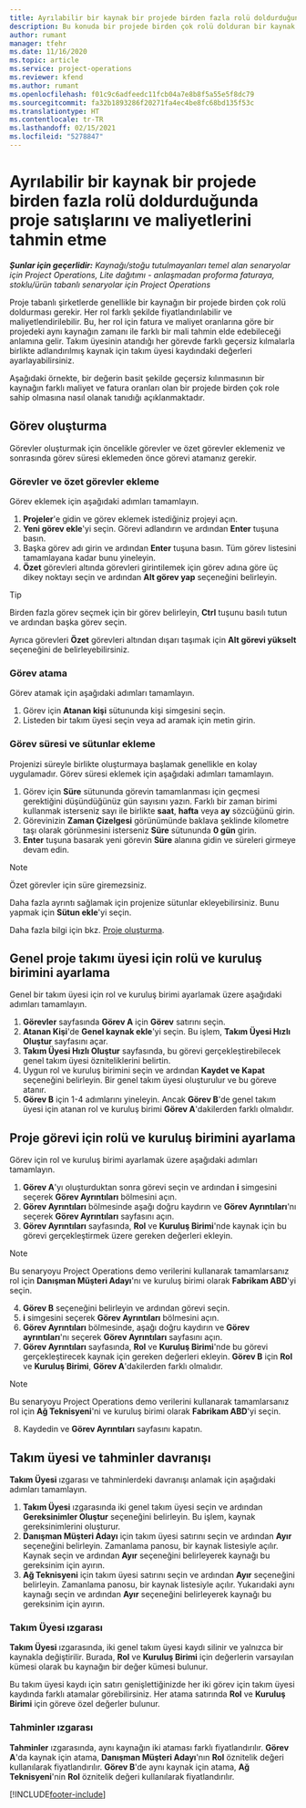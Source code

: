 ```yaml
---
title: Ayrılabilir bir kaynak bir projede birden fazla rolü doldurduğunda proje satışlarını ve maliyetlerini tahmin etme
description: Bu konuda bir projede birden çok rolü dolduran bir kaynak için fiyatlandırma ve maliyetlendirme tahminlerini desteklemek üzere fiyatlandırma boyutlarının nasıl kullanılacağı açıklanmaktadır.
author: rumant
manager: tfehr
ms.date: 11/16/2020
ms.topic: article
ms.service: project-operations
ms.reviewer: kfend
ms.author: rumant
ms.openlocfilehash: f01c9c6adfeedc11fcb04a7e8b8f5a55e5f8dc79
ms.sourcegitcommit: fa32b1893286f20271fa4ec4be8fc68bd135f53c
ms.translationtype: HT
ms.contentlocale: tr-TR
ms.lasthandoff: 02/15/2021
ms.locfileid: "5278847"
---
```

# <a name="estimate-project-sales-and-costs-when-a-bookable-resource-fills-multiple-roles-on-a-project"></a>Ayrılabilir bir kaynak bir projede birden fazla rolü doldurduğunda proje satışlarını ve maliyetlerini tahmin etme 

_**Şunlar için geçerlidir:** Kaynağı/stoğu tutulmayanları temel alan senaryolar için Project Operations, Lite dağıtımı - anlaşmadan proforma faturaya, stoklu/ürün tabanlı senaryolar için Project Operations_ 

Proje tabanlı şirketlerde genellikle bir kaynağın bir projede birden çok rolü doldurması gerekir. Her rol farklı şekilde fiyatlandırılabilir ve maliyetlendirilebilir. Bu, her rol için fatura ve maliyet oranlarına göre bir projedeki aynı kaynağın zamanı ile farklı bir mali tahmin elde edebileceği anlamına gelir. Takım üyesinin atandığı her görevde farklı geçersiz kılmalarla birlikte adlandırılmış kaynak için takım üyesi kaydındaki değerleri ayarlayabilirsiniz.

Aşağıdaki örnekte, bir değerin basit şekilde geçersiz kılınmasının bir kaynağın farklı maliyet ve fatura oranları olan bir projede birden çok role sahip olmasına nasıl olanak tanıdığı açıklanmaktadır.

## <a name="create-tasks"></a>Görev oluşturma
Görevler oluşturmak için öncelikle görevler ve özet görevler eklemeniz ve sonrasında görev süresi eklemeden önce görevi atamanız gerekir. 

### <a name="add-tasks-and-summary-tasks"></a>Görevler ve özet görevler ekleme
Görev eklemek için aşağıdaki adımları tamamlayın.

1. **Projeler**'e gidin ve görev eklemek istediğiniz projeyi açın.
2. **Yeni görev ekle**'yi seçin. Görevi adlandırın ve ardından **Enter** tuşuna basın.
3. Başka görev adı girin ve ardından **Enter** tuşuna basın. Tüm görev listesini tamamlayana kadar bunu yineleyin.
3. **Özet** görevleri altında görevleri girintilemek için görev adına göre üç dikey noktayı seçin ve ardından **Alt görev yap** seçeneğini belirleyin. 

  > [!TIP]
  > Birden fazla görev seçmek için bir görev belirleyin, **Ctrl** tuşunu basılı tutun ve ardından başka görev seçin.
  >
  > Ayrıca görevleri **Özet** görevleri altından dışarı taşımak için **Alt görevi yükselt** seçeneğini de belirleyebilirsiniz.

### <a name="assign-tasks"></a>Görev atama

Görev atamak için aşağıdaki adımları tamamlayın.

1. Görev için  **Atanan kişi** sütununda kişi simgesini seçin.
2. Listeden bir takım üyesi seçin veya ad aramak için metin girin.

### <a name="add-task-duration-and-columns"></a>Görev süresi ve sütunlar ekleme

Projenizi süreyle birlikte oluşturmaya başlamak genellikle en kolay uygulamadır. Görev süresi eklemek için aşağıdaki adımları tamamlayın.

1. Görev için **Süre** sütununda görevin tamamlanması için geçmesi gerektiğini düşündüğünüz gün sayısını yazın. Farklı bir zaman birimi kullanmak isterseniz sayı ile birlikte **saat**, **hafta** veya **ay** sözcüğünü girin.
2. Görevinizin **Zaman Çizelgesi** görünümünde baklava şeklinde kilometre taşı olarak görünmesini isterseniz **Süre** sütununda **0 gün** girin.
3. **Enter** tuşuna basarak yeni görevin **Süre** alanına gidin ve süreleri girmeye devam edin.

  > [!NOTE]
  > Özet görevler için süre giremezsiniz.

Daha fazla ayrıntı sağlamak için projenize sütunlar ekleyebilirsiniz. Bunu yapmak için **Sütun ekle**'yi seçin. 

Daha fazla bilgi için bkz. [Proje oluşturma](https://support.microsoft.com/en-us/office/create-a-project-a5b5e823-fb2e-45fd-be00-7d84422d9749).

## <a name="set-up-the-role-and-organization-unit-for-a-generic-project-team-member"></a>Genel proje takımı üyesi için rolü ve kuruluş birimini ayarlama
Genel bir takım üyesi için rol ve kuruluş birimi ayarlamak üzere aşağıdaki adımları tamamlayın.

1. **Görevler** sayfasında **Görev A** için **Görev** satırını seçin. 
2. **Atanan Kişi**'de **Genel kaynak ekle**'yi seçin. Bu işlem, **Takım Üyesi Hızlı Oluştur** sayfasını açar.
3. **Takım Üyesi Hızlı Oluştur** sayfasında, bu görevi gerçekleştirebilecek genel takım üyesi özniteliklerini belirtin.
4. Uygun rol ve kuruluş birimini seçin ve ardından **Kaydet ve Kapat** seçeneğini belirleyin. Bir genel takım üyesi oluşturulur ve bu göreve atanır. 
5. **Görev B** için 1-4 adımlarını yineleyin. Ancak **Görev B**'de genel takım üyesi için atanan rol ve kuruluş birimi **Görev A**'dakilerden farklı olmalıdır. 

## <a name="set-up-the-role-and-organization-unit-for-a-project-task"></a>Proje görevi için rolü ve kuruluş birimini ayarlama
Görev için rol ve kuruluş birimi ayarlamak üzere aşağıdaki adımları tamamlayın.

1. **Görev A**'yı oluşturduktan sonra görevi seçin ve ardından **i** simgesini seçerek **Görev Ayrıntıları** bölmesini açın. 
2. **Görev Ayrıntıları** bölmesinde aşağı doğru kaydırın ve **Görev Ayrıntıları**'nı seçerek **Görev Ayrıntıları** sayfasını açın.
3. **Görev Ayrıntıları** sayfasında, **Rol** ve **Kuruluş Birimi**'nde kaynak için bu görevi gerçekleştirmek üzere gereken değerleri ekleyin. 

  > [!NOTE]
  > Bu senaryoyu Project Operations demo verilerini kullanarak tamamlarsanız rol için **Danışman Müşteri Adayı**'nı ve kuruluş birimi olarak **Fabrikam ABD**'yi seçin.

4. **Görev B** seçeneğini belirleyin ve ardından görevi seçin.
5. **i** simgesini seçerek **Görev Ayrıntıları** bölmesini açın. 
6. **Görev Ayrıntıları** bölmesinde, aşağı doğru kaydırın ve **Görev ayrıntıları**'nı seçerek **Görev Ayrıntıları** sayfasını açın.
7. **Görev Ayrıntıları** sayfasında, **Rol** ve **Kuruluş Birimi**'nde bu görevi gerçekleştirecek kaynak için gereken değerleri ekleyin. **Görev B** için **Rol** ve **Kuruluş Birimi**, **Görev A**'dakilerden farklı olmalıdır. 

  > [!NOTE]
  > Bu senaryoyu Project Operations demo verilerini kullanarak tamamlarsanız rol için **Ağ Teknisyeni**'ni ve kuruluş birimi olarak **Fabrikam ABD**'yi seçin.

8. Kaydedin ve **Görev Ayrıntıları** sayfasını kapatın. 

## <a name="team-member-and-estimates-behavior"></a>Takım üyesi ve tahminler davranışı 
**Takım Üyesi** ızgarası ve tahminlerdeki davranışı anlamak için aşağıdaki adımları tamamlayın.

1. **Takım Üyesi** ızgarasında iki genel takım üyesi seçin ve ardından **Gereksinimler Oluştur** seçeneğini belirleyin. Bu işlem, kaynak gereksinimlerini oluşturur. 
2. **Danışman Müşteri Adayı** için takım üyesi satırını seçin ve ardından **Ayır** seçeneğini belirleyin. Zamanlama panosu, bir kaynak listesiyle açılır. Kaynak seçin ve ardından **Ayır** seçeneğini belirleyerek kaynağı bu gereksinim için ayırın.
3. **Ağ Teknisyeni** için takım üyesi satırını seçin ve ardından **Ayır** seçeneğini belirleyin. Zamanlama panosu, bir kaynak listesiyle açılır. Yukarıdaki aynı kaynağı seçin ve ardından **Ayır** seçeneğini belirleyerek kaynağı bu gereksinim için ayırın.

### <a name="team-member-grid"></a>Takım Üyesi ızgarası 

**Takım Üyesi** ızgarasında, iki genel takım üyesi kaydı silinir ve yalnızca bir kaynakla değiştirilir. Burada, **Rol** ve **Kuruluş Birimi** için değerlerin varsayılan kümesi olarak bu kaynağın bir değer kümesi bulunur.

Bu takım üyesi kaydı için satırı genişlettiğinizde her iki görev için takım üyesi kaydında farklı atamalar görebilirsiniz. Her atama satırında **Rol** ve **Kuruluş Birimi** için göreve özel değerler bulunur. 

### <a name="estimates-grid"></a>Tahminler ızgarası 

**Tahminler** ızgarasında, aynı kaynağın iki ataması farklı fiyatlandırılır. **Görev A**'da kaynak için atama, **Danışman Müşteri Adayı**'nın **Rol** öznitelik değeri kullanılarak fiyatlandırılır. **Görev B**'de aynı kaynak için atama, **Ağ Teknisyeni**'nin **Rol** öznitelik değeri kullanılarak fiyatlandırılır.


[!INCLUDE[footer-include](../includes/footer-banner.md)]